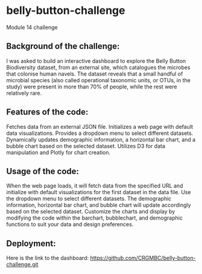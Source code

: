 # belly-button-challenge
Module 14 challenge


## Background of the challenge:

I was asked to build an interactive dashboard to explore the Belly Button Biodiversity dataset, from an external site, which catalogues the microbes that colonise human navels.
The dataset reveals that a small handful of microbial species (also called operational taxonomic units, or OTUs, in the study) were present in more than 70% of people, while the rest were relatively rare.


## Features of the code:

Fetches data from an external JSON file.
Initializes a web page with default data visualizations.
Provides a dropdown menu to select different datasets.
Dynamically updates demographic information, a horizontal bar chart, and a bubble chart based on the selected dataset.
Utilizes D3 for data manipulation and Plotly for chart creation.


## Usage of the code:

When the web page loads, it will fetch data from the specified URL and initialize with default visualizations for the first dataset in the data file.
Use the dropdown menu to select different datasets. The demographic information, horizontal bar chart, and bubble chart will update accordingly based on the selected dataset.
Customize the charts and display by modifying the code within the barchart, bubblechart, and demographic functions to suit your data and design preferences.


## Deployment:

Here is the link to the dashboard:
https://github.com/CRGMBC/belly-button-challenge.git
